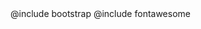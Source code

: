 ---
---
<meta charset="utf-8">
<meta name="viewport" content="width=device-width, initial-scale=1">
<link rel="icon" href="favicon.png">
<meta name="description" content="{{ SITE_DESC }}">
<meta name="author" content="{{ AUTHOR_NAME }}, {{ AUTHOR_EMAIL }}">
<link rel="stylesheet" href="css/base.css">
@include bootstrap
@include fontawesome
